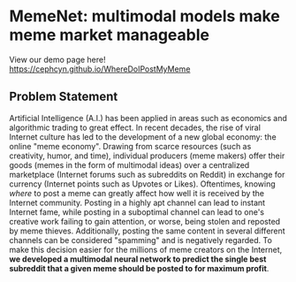 # MemeNet: multimodal models make meme market manageable

View our demo page here! https://cephcyn.github.io/WhereDoIPostMyMeme

## Problem Statement
Artificial Intelligence (A.I.) has been applied in areas such as economics and algorithmic trading to great effect. In recent decades, the rise of viral Internet culture has led to the development of a new global economy: the online "meme economy". Drawing from scarce resources (such as creativity, humor, and time), individual producers (meme makers) offer their goods (memes in the form of multimodal ideas) over a centralized marketplace (Internet forums such as subreddits on Reddit) in exchange for currency (Internet points such as Upvotes or Likes). Oftentimes, knowing *where* to post a meme can greatly affect how well it is received by the Internet community. Posting in a highly apt channel can lead to instant Internet fame, while posting in a suboptimal channel can lead to one's creative work failing to gain attention, or worse, being stolen and reposted by meme thieves. Additionally, posting the same content in several different channels can be considered "spamming" and is negatively regarded. To make this decision easier for the millions of meme creators on the Internet, **we developed a multimodal neural network to predict the single best subreddit that a given meme should be posted to for maximum profit**.
